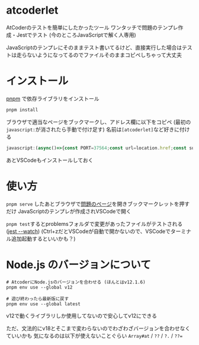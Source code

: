 # atcoderlet

AtCoderのテストを簡単にしたかったツール
ワンタッチで問題のテンプレ作成・Jestでテスト
(今のところJavaScriptで解く人専用)

JavaScriptのテンプレにそのままテスト書いてるけど、直接実行した場合はテストは走らないようになってるのでファイルそのままコピペしちゃって大丈夫

# インストール

[pnpm](https://pnpm.io/ja/installation) で依存ライブラリをインストール

```sh
pnpm install
```

ブラウザで適当なページをブックマークし、アドレス欄に以下をコピペ (最初の`javascript:`が消されたら手動で付け足す)
名前は`[atcoderlet]`など好きに付ける

```js
javascript:(async()=>{const PORT=37564;const url=location.href;const subject=document.title;const m=/https:\/\/atcoder.jp\/contests\/([-\w]+)\/tasks\/([-\w]+)/.exec(url);if(m){const[contestId,problemId]=m.slice(1);const examples=[];document.querySelectorAll(".lang-ja [id^=pre-sample]").forEach(((p,i)=>{if(i%2==0)examples.push([]);examples.at(-1).push(p.textContent.trim())}));await fetch(`http://localhost:${PORT}`,{method:"POST",mode:"no-cors",body:JSON.stringify({url:url,subject:subject,examples:examples,contestId:contestId,problemId:problemId})}).catch((()=>alert(`「pnpm serve」してないかも？`)))}else{alert("AtCoderの問題ページで使ってね")}})();
```

あとVSCodeもインストールしておく

# 使い方

`pnpm serve` したあとブラウザで[問題のページ](https://atcoder.jp/contests/practice/tasks/practice_1)を開きブックマークレットを押すだけ
JavaScriptのテンプレが作成されVSCodeで開く

`pnpm test`するとproblemsフォルダで変更があったファイルがテストされる ([jest --watch](https://jestjs.io/ja/docs/cli#:~:text=name%2Dof%2Dspec-,%E3%82%A6%E3%82%A9%E3%83%83%E3%83%81%E3%83%A2%E3%83%BC%E3%83%89%E3%81%A7%E5%AE%9F%E8%A1%8C%E3%81%99%E3%82%8B%3A,-jest%20%2D%2Dwatch%20%23%20%E3%83%87%E3%83%95%E3%82%A9%E3%83%AB%E3%83%88))
(Ctrl+zだとVSCodeが自動で開かないので、VSCodeでターミナル追加起動するといいかも？)

# Node.js のバージョンについて

```
# AtcoderにNode.jsのバージョンを合わせる (ほんとはv12.1.6)
pnpm env use --global v12

# 遊び終わったら最新版に戻す
pnpm env use --global latest
```

v12で動くライブラリしか使用してないので安心してv12にできる

ただ、文法的にv18とそこまで変わらないのでわざわざバージョンを合わせなくていいかも
気になるのは以下が使えないことぐらい
`Array#at` / `??` / `?.` / `??=`
